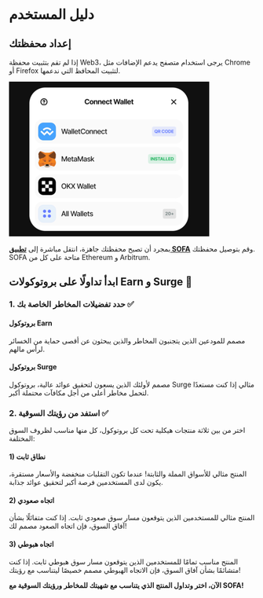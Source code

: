 # دليل المستخدم

## إعداد محفظتك

إذا لم تقم بتثبيت محفظة Web3، يرجى استخدام متصفح يدعم الإضافات مثل Chrome أو Firefox لتثبيت المحافظ التي ندعمها.

![](../../static/X26obcTsxo9MvXxLWr1uQh1psFg.png)

بمجرد أن تصبح محفظتك جاهزة، انتقل مباشرة إلى [**تطبيق SOFA**](https://earn.sofa.org/products) وقم بتوصيل محفظتك. SOFA متاحة على كل من Ethereum و Arbitrum.

## ابدأ تداولًا على بروتوكولات Earn و Surge 📢

### 1. حدد تفضيلات المخاطر الخاصة بك ✅

#### **بروتوكول Earn**

مصمم للمودعين الذين يتجنبون المخاطر والذين يبحثون عن أقصى حماية من الخسائر لرأس مالهم.

#### **بروتوكول Surge**

مصمم لأولئك الذين يسعون لتحقيق عوائد عالية، بروتوكول Surge مثالي إذا كنت مستعدًا لتحمل مخاطر أعلى من أجل مكافآت محتملة أكبر.

### 2. استفد من رؤيتك السوقية ✅

اختر من بين ثلاثة منتجات هيكلية تحت كل بروتوكول، كل منها مناسب لظروف السوق المختلفة:

#### 1) نطاق ثابت

المنتج مثالي للأسواق المملة والثابتة! عندما تكون التقلبات منخفضة والأسعار مستقرة، يكون لدى المستخدمين فرصة أكبر لتحقيق عوائد جذابة.

#### 2) اتجاه صعودي

المنتج مثالي للمستخدمين الذين يتوقعون مسار سوق صعودي ثابت. إذا كنت متفائلًا بشأن آفاق السوق، فإن اتجاه الصعود مصمم لك!

#### 3) اتجاه هبوطي 

المنتج مناسب تمامًا للمستخدمين الذين يتوقعون مسار سوق هبوطي ثابت. إذا كنت متشائمًا بشأن آفاق السوق، فإن الاتجاه الهبوطي مصمم خصيصًا ليتناسب مع رؤيتك!

**الآن، اختر وتداول المنتج الذي يتناسب مع شهيتك للمخاطر ورؤيتك السوقية مع SOFA!**
